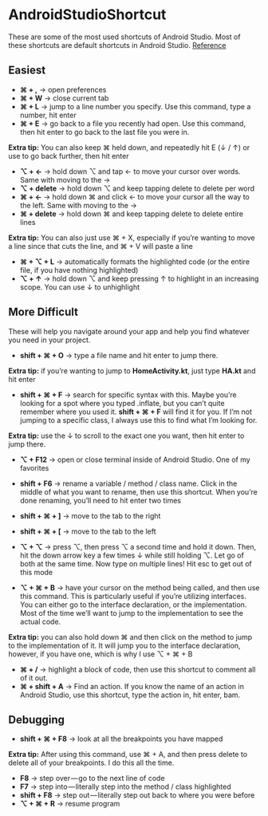 # AndroidStudioShortcut
These are some of the most used shortcuts of Android Studio. Most of these shortcuts are default shortcuts in Android Studio.
[Reference](https://medium.com/@taylorcase19/my-most-used-android-studio-shortcuts-e3f588e21075)

## Easiest
- **⌘ + ,** → open preferences
- **⌘ + W** → close current tab
- **⌘ + L** → jump to a line number you specify. Use this command, type a number, hit enter
- **⌘ + E** → go back to a file you recently had open. Use this command, then hit enter to go back to the last file you were in. 

**Extra tip:** You can also keep ⌘ held down, and repeatedly hit E (↓ / ↑) or use to go back further, then hit enter
- **⌥ + ←** → hold down ⌥ and tap ← to move your cursor over words. Same with moving to the →
- **⌥ + delete** → hold down ⌥ and keep tapping delete to delete per word
- **⌘ + ←** → hold down ⌘ and click ← to move your cursor all the way to the left. Same with moving to the →
- **⌘ + delete** → hold down ⌘ and keep tapping delete to delete entire lines

**Extra tip:** You can also just use ⌘ + X, especially if you’re wanting to move a line since that cuts the line, and ⌘ + V will paste a line
- **⌘ + ⌥ + L** → automatically formats the highlighted code (or the entire file, if you have nothing highlighted)
- **⌥ + ↑** → hold down ⌥ and keep pressing ↑ to highlight in an increasing scope. You can use ↓ to unhighlight

## More Difficult
These will help you navigate around your app and help you find whatever you need in your project.
- **shift + ⌘ + O** → type a file name and hit enter to jump there.

**Extra tip:** if you’re wanting to jump to **HomeActivity.kt**, just type **HA.kt** and hit enter

- **shift + ⌘ + F** → search for specific syntax with this. Maybe you’re looking for a spot where you typed .inflate, but you can’t quite remember where you used it. **shift + ⌘ + F** will find it for you. If I’m not jumping to a specific class, I always use this to find what I’m looking for.

**Extra tip:** use the ↓ to scroll to the exact one you want, then hit enter to jump there.

- **⌥ + F12** → open or close terminal inside of Android Studio. One of my favorites
- **shift + F6** → rename a variable / method / class name. Click in the middle of what you want to rename, then use this shortcut. When you’re done renaming, you’ll need to hit enter two times
- **shift + ⌘ + ]** → move to the tab to the right
- **shift + ⌘ + [** → move to the tab to the left

- **⌥ + ⌥** → press ⌥, then press ⌥ a second time and hold it down. Then, hit the down arrow key a few times ↓ while still holding ⌥. Let go of both at the same time. Now type on multiple lines! Hit esc to get out of this mode
- **⌥ + ⌘ + B** → have your cursor on the method being called, and then use this command. This is particularly useful if you’re utilizing interfaces. You can either go to the interface declaration, or the implementation. Most of the time we’ll want to jump to the implementation to see the actual code.

**Extra tip:** you can also hold down ⌘ and then click on the method to jump to the implementation of it. It will jump you to the interface declaration, however, if you have one, which is why I use ⌥ + ⌘ + B

- **⌘ + /** → highlight a block of code, then use this shortcut to comment all of it out.
- **⌘ + shift + A** → Find an action. If you know the name of an action in Android Studio, use this shortcut, type the action in, hit enter, bam.

## Debugging
- **shift + ⌘ + F8** → look at all the breakpoints you have mapped

**Extra tip:** After using this command, use ⌘ + A, and then press delete to delete all of your breakpoints. I do this all the time.

- **F8** → step over — go to the next line of code
- **F7** → step into — literally step into the method / class highlighted
- **shift + F8** → step out — literally step out back to where you were before
- **⌥ + ⌘ + R** → resume program


